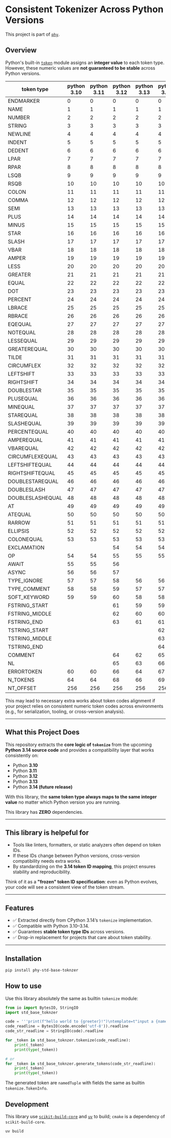 # Consistent Tokenizer Across Python Versions

This project is part of [`phy`](https://github.com/phy-precompiler).

## Overview

Python's built-in [`token`](https://docs.python.org/3/library/token.html) module assigns an **integer value** to each token type. However, these numeric values are **not guaranteed to be stable** across Python versions.  

| token type       | python 3.10 | python 3.11 | python 3.12 | python 3.13 | python 3.14 |
|------------------|-------------|-------------|-------------|-------------|-------------|
| ENDMARKER        | 0           | 0           | 0           | 0           | 0           |
| NAME             | 1           | 1           | 1           | 1           | 1           |
| NUMBER           | 2           | 2           | 2           | 2           | 2           |
| STRING           | 3           | 3           | 3           | 3           | 3           |
| NEWLINE          | 4           | 4           | 4           | 4           | 4           |
| INDENT           | 5           | 5           | 5           | 5           | 5           |
| DEDENT           | 6           | 6           | 6           | 6           | 6           |
| LPAR             | 7           | 7           | 7           | 7           | 7           |
| RPAR             | 8           | 8           | 8           | 8           | 8           |
| LSQB             | 9           | 9           | 9           | 9           | 9           |
| RSQB             | 10          | 10          | 10          | 10          | 10          |
| COLON            | 11          | 11          | 11          | 11          | 11          |
| COMMA            | 12          | 12          | 12          | 12          | 12          |
| SEMI             | 13          | 13          | 13          | 13          | 13          |
| PLUS             | 14          | 14          | 14          | 14          | 14          |
| MINUS            | 15          | 15          | 15          | 15          | 15          |
| STAR             | 16          | 16          | 16          | 16          | 16          |
| SLASH            | 17          | 17          | 17          | 17          | 17          |
| VBAR             | 18          | 18          | 18          | 18          | 18          |
| AMPER            | 19          | 19          | 19          | 19          | 19          |
| LESS             | 20          | 20          | 20          | 20          | 20          |
| GREATER          | 21          | 21          | 21          | 21          | 21          |
| EQUAL            | 22          | 22          | 22          | 22          | 22          |
| DOT              | 23          | 23          | 23          | 23          | 23          |
| PERCENT          | 24          | 24          | 24          | 24          | 24          |
| LBRACE           | 25          | 25          | 25          | 25          | 25          |
| RBRACE           | 26          | 26          | 26          | 26          | 26          |
| EQEQUAL          | 27          | 27          | 27          | 27          | 27          |
| NOTEQUAL         | 28          | 28          | 28          | 28          | 28          |
| LESSEQUAL        | 29          | 29          | 29          | 29          | 29          |
| GREATEREQUAL     | 30          | 30          | 30          | 30          | 30          |
| TILDE            | 31          | 31          | 31          | 31          | 31          |
| CIRCUMFLEX       | 32          | 32          | 32          | 32          | 32          |
| LEFTSHIFT        | 33          | 33          | 33          | 33          | 33          |
| RIGHTSHIFT       | 34          | 34          | 34          | 34          | 34          |
| DOUBLESTAR       | 35          | 35          | 35          | 35          | 35          |
| PLUSEQUAL        | 36          | 36          | 36          | 36          | 36          |
| MINEQUAL         | 37          | 37          | 37          | 37          | 37          |
| STAREQUAL        | 38          | 38          | 38          | 38          | 38          |
| SLASHEQUAL       | 39          | 39          | 39          | 39          | 39          |
| PERCENTEQUAL     | 40          | 40          | 40          | 40          | 40          |
| AMPEREQUAL       | 41          | 41          | 41          | 41          | 41          |
| VBAREQUAL        | 42          | 42          | 42          | 42          | 42          |
| CIRCUMFLEXEQUAL  | 43          | 43          | 43          | 43          | 43          |
| LEFTSHIFTEQUAL   | 44          | 44          | 44          | 44          | 44          |
| RIGHTSHIFTEQUAL  | 45          | 45          | 45          | 45          | 45          |
| DOUBLESTAREQUAL  | 46          | 46          | 46          | 46          | 46          |
| DOUBLESLASH      | 47          | 47          | 47          | 47          | 47          |
| DOUBLESLASHEQUAL | 48          | 48          | 48          | 48          | 48          |
| AT               | 49          | 49          | 49          | 49          | 49          |
| ATEQUAL          | 50          | 50          | 50          | 50          | 50          |
| RARROW           | 51          | 51          | 51          | 51          | 51          |
| ELLIPSIS         | 52          | 52          | 52          | 52          | 52          |
| COLONEQUAL       | 53          | 53          | 53          | 53          | 53          |
| EXCLAMATION      |             |             | 54          | 54          | 54          |
| OP               | 54          | 54          | 55          | 55          | 55          |
| AWAIT            | 55          | 55          | 56          |             |             |
| ASYNC            | 56          | 56          | 57          |             |             |
| TYPE_IGNORE      | 57          | 57          | 58          | 56          | 56          |
| TYPE_COMMENT     | 58          | 58          | 59          | 57          | 57          |
| SOFT_KEYWORD     | 59          | 59          | 60          | 58          | 58          |
| FSTRING_START    |             |             | 61          | 59          | 59          |
| FSTRING_MIDDLE   |             |             | 62          | 60          | 60          |
| FSTRING_END      |             |             | 63          | 61          | 61          |
| TSTRING_START    |             |             |             |             | 62          |
| TSTRING_MIDDLE   |             |             |             |             | 63          |
| TSTRING_END      |             |             |             |             | 64          |
| COMMENT          |             |             | 64          | 62          | 65          |
| NL               |             |             | 65          | 63          | 66          |
| ERRORTOKEN       | 60          | 60          | 66          | 64          | 67          |
| N_TOKENS         | 64          | 64          | 68          | 66          | 69          |
| NT_OFFSET        | 256         | 256         | 256         | 256         | 256         |


This may lead to necessary extra works about token codes alignment if your project relies on consistent numeric token codes across environments (e.g., for serialization, tooling, or cross-version analysis).

---

## What this Project Does

This repository extracts the **core logic of `tokenize`** from the upcoming **Python 3.14 source code** and provides a compatibility layer that works consistently on:

- Python **3.10**
- Python **3.11**
- Python **3.12**
- Python **3.13**
- Python **3.14 (future release)**

With this library, the **same token type always maps to the same integer value** no matter which Python version you are running.

This library has **ZERO** dependencies.

---

## This library is helpeful for

- Tools like linters, formatters, or static analyzers often depend on token IDs.  
- If these IDs change between Python versions, cross-version compatibility needs extra works.  
- By standardizing on the **3.14 token ID mapping**, this project ensures stability and reproducibility.

Think of it as a **"frozen" token ID specification**: even as Python evolves, your code will see a consistent view of the token stream.

---

## Features

- ✅ Extracted directly from CPython 3.14’s `tokenize` implementation.  
- ✅ Compatible with Python 3.10–3.14.  
- ✅ Guarantees **stable token type IDs** across versions.  
- ✅ Drop-in replacement for projects that care about token stability.  

---

## Installation

```bash
pip install phy-std-base-toknzer
```

## How to use

Use this library absolutely the same as builtin `tokenize` module:

```python
from io import BytesIO, StringIO
import std_base_toknzer

code = '''print(f"hello world to {greeter}!")\ntemplate=t"input a {name}"\n'''
code_readline = BytesIO(code.encode('utf-8')).readline
code_str_readline = StringIO(code).readline

for _token in std_base_toknzer.tokenize(code_readline):
    print(_token)
    print(type(_token))

# or
for _token in std_base_toknzer.generate_tokens(code_str_readline):
    print(_token)
    print(type(_token))
```

The generated token are `namedTuple` with fields the same as builtin `tokenize.TokenInfo`. 

## Development

This library use [`scikit-build-core`](https://github.com/scikit-build/scikit-build-core) and 
[`uv`](https://github.com/astral-sh/uv) to build; `cmake` is a dependency of `scikit-build-core`.

```bash
uv build
```
